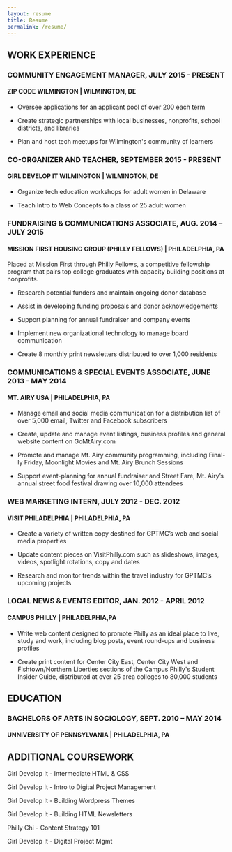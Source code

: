 ```yaml
---
layout: resume
title: Resume
permalink: /resume/
---
```

## WORK EXPERIENCE

### COMMUNITY ENGAGEMENT MANAGER, JULY 2015 - PRESENT

#### ZIP CODE WILMINGTON | WILMINGTON, DE

* Oversee applications for an applicant pool of over 200 each term

* Create strategic partnerships with local businesses, nonprofits, school districts, and libraries

* Plan and host tech meetups for Wilmington's community of learners

### CO-ORGANIZER AND TEACHER, SEPTEMBER 2015 - PRESENT

#### GIRL DEVELOP IT WILMINGTON | WILMINGTON, DE

* Organize tech education workshops for adult women in Delaware

* Teach Intro to Web Concepts to a class of 25 adult women 

### FUNDRAISING & COMMUNICATIONS ASSOCIATE, AUG. 2014 – JULY 2015

#### MISSION FIRST HOUSING GROUP (PHILLY FELLOWS) | PHILADELPHIA, PA

Placed at Mission First through Philly Fellows, a competitive fellowship program that pairs top college graduates with capacity building positions at nonprofits. 

* Research potential funders and maintain ongoing donor database 

* Assist in developing funding proposals and donor acknowledgements

* Support planning for annual fundraiser and company events

* Implement new organizational technology to manage board communication

* Create 8 monthly print newsletters distributed to over 1,000 residents

### COMMUNICATIONS & SPECIAL EVENTS ASSOCIATE, JUNE 2013 - MAY 2014

#### MT. AIRY USA | PHILADELPHIA, PA 

* Manage email and social media communication for a distribution list of over 5,000 email, Twitter and Facebook subscribers 

* Create, update and manage event listings, business profiles and general website content on GoMtAiry.com

* Promote and manage Mt. Airy community programming, including Final-ly Friday, Moonlight Movies and Mt. Airy Brunch Sessions

* Support event-planning for annual fundraiser and Street Fare, Mt. Airy’s annual street food festival drawing over 10,000 attendees

### WEB MARKETING INTERN, JULY 2012 - DEC. 2012

#### VISIT PHILADELPHIA | PHILADELPHIA, PA

* Create a variety of written copy destined for GPTMC’s web and social media properties

* Update content pieces on VisitPhilly.com such as slideshows, images, videos, spotlight rotations, copy and dates

* Research and monitor trends within the travel industry for GPTMC’s upcoming projects

### LOCAL NEWS & EVENTS EDITOR, JAN. 2012 - APRIL 2012

#### CAMPUS PHILLY | PHILADELPHIA,PA

* Write web content designed to promote Philly as an ideal place to live, study and work, including blog posts, event round-ups and business profiles

* Create print content for Center City East, Center City West and Fishtown/Northern Liberties sections of the Campus Philly's Student Insider Guide, distributed at over 25 area colleges to 80,000 students

## EDUCATION

### BACHELORS OF ARTS IN SOCIOLOGY, SEPT. 2010 – MAY 2014

#### UNNIVERSITY OF PENNSYLVANIA | PHILADELPHIA, PA

## ADDITIONAL COURSEWORK

Girl Develop It - Intermediate HTML & CSS

Girl Develop It - Intro to Digital Project Management

Girl Develop It - Building Wordpress Themes

Girl Develop It - Building HTML Newsletters

Philly Chi - Content Strategy 101

Girl Develop It - Digital Project Mgmt

